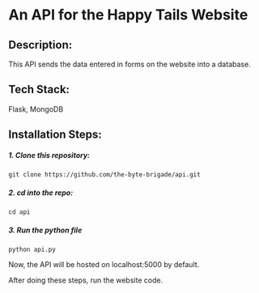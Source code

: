 # An API for the Happy Tails Website

## Description:

This API sends the data entered in forms on the website into a database.

## Tech Stack:

Flask, MongoDB

## Installation Steps:

##### 1. Clone this repository:

`git clone https://github.com/the-byte-brigade/api.git`

##### 2. cd into the repo:

`cd api`

##### 3. Run the python file

`python api.py`

Now, the API will be hosted on localhost:5000 by default.

After doing these steps, run the website code.

